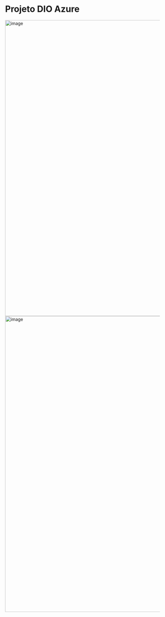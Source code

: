 # Projeto DIO Azure
<img width="960" alt="image" src="https://github.com/julianadelimaes/DIO-Azure/assets/111389939/f12b2021-82ef-4ee1-97da-12170d6652e4">

<img width="960" alt="image" src="https://github.com/julianadelimaes/DIO-Azure/assets/111389939/0dfa33aa-f4e1-4c3a-9c00-d8ac68e54e23">
